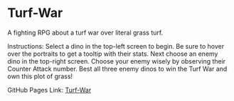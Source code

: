 # Turf-War

A fighting RPG about a turf war over literal grass turf.

Instructions: Select a dino in the top-left screen to begin. Be sure to hover over the portraits to get a tooltip with their stats. Next choose an enemy dino in the top-right screen. Choose your enemy wisely by observing their Counter Attack number. Best all three enemy dinos to win the Turf War and own this plot of grass!

GitHub Pages Link: [Turf-War](https://skmanik.github.io/Turf-War/)